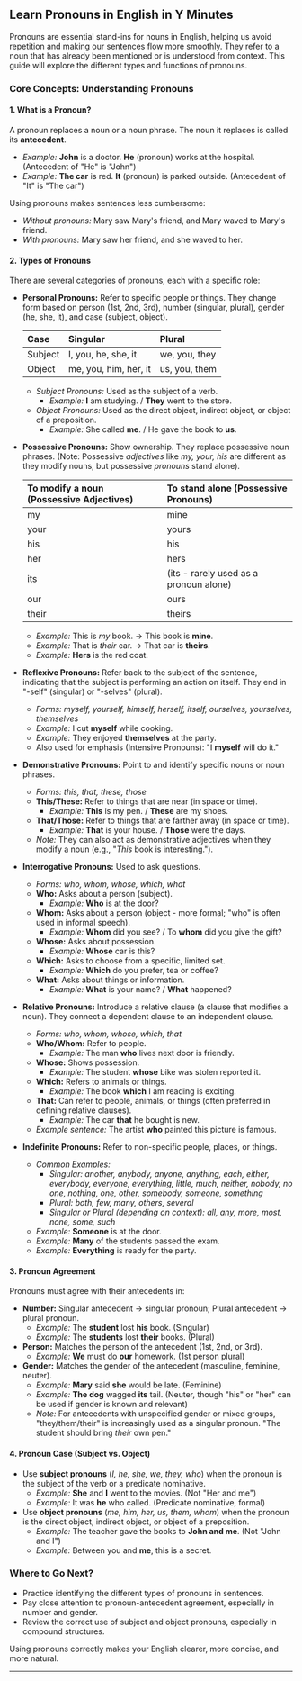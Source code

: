 ## Learn Pronouns in English in Y Minutes

Pronouns are essential stand-ins for nouns in English, helping us avoid repetition and making our sentences flow more smoothly. They refer to a noun that has already been mentioned or is understood from context. This guide will explore the different types and functions of pronouns.

### Core Concepts: Understanding Pronouns

#### 1. What is a Pronoun?

A pronoun replaces a noun or a noun phrase. The noun it replaces is called its **antecedent**.

*   *Example:* **John** is a doctor. **He** (pronoun) works at the hospital. (Antecedent of "He" is "John")
*   *Example:* **The car** is red. **It** (pronoun) is parked outside. (Antecedent of "It" is "The car")

Using pronouns makes sentences less cumbersome:
*   *Without pronouns:* Mary saw Mary's friend, and Mary waved to Mary's friend.
*   *With pronouns:* Mary saw her friend, and she waved to her.

#### 2. Types of Pronouns

There are several categories of pronouns, each with a specific role:

*   **Personal Pronouns:** Refer to specific people or things. They change form based on person (1st, 2nd, 3rd), number (singular, plural), gender (he, she, it), and case (subject, object).

    | Case    | Singular                               | Plural         |
    | :------ | :------------------------------------- | :------------- |
    | Subject | I, you, he, she, it                    | we, you, they  |
    | Object  | me, you, him, her, it                  | us, you, them  |

    *   *Subject Pronouns:* Used as the subject of a verb.
        *   *Example:* **I** am studying. / **They** went to the store.
    *   *Object Pronouns:* Used as the direct object, indirect object, or object of a preposition.
        *   *Example:* She called **me**. / He gave the book to **us**.

*   **Possessive Pronouns:** Show ownership. They replace possessive noun phrases. (Note: Possessive *adjectives* like *my, your, his* are different as they modify nouns, but possessive *pronouns* stand alone).

    | To modify a noun (Possessive Adjectives) | To stand alone (Possessive Pronouns) |
    | :--------------------------------------- | :----------------------------------- |
    | my                                       | mine                                 |
    | your                                     | yours                                |
    | his                                      | his                                  |
    | her                                      | hers                                 |
    | its                                      | (its - rarely used as a pronoun alone) |
    | our                                      | ours                                 |
    | their                                    | theirs                               |

    *   *Example:* This is *my* book. -> This book is **mine**.
    *   *Example:* That is *their* car. -> That car is **theirs**.
    *   *Example:* **Hers** is the red coat.

*   **Reflexive Pronouns:** Refer back to the subject of the sentence, indicating that the subject is performing an action on itself. They end in "-self" (singular) or "-selves" (plural).
    *   *Forms:* *myself, yourself, himself, herself, itself, ourselves, yourselves, themselves*
    *   *Example:* I cut **myself** while cooking.
    *   *Example:* They enjoyed **themselves** at the party.
    *   Also used for emphasis (Intensive Pronouns): "I **myself** will do it."

*   **Demonstrative Pronouns:** Point to and identify specific nouns or noun phrases.
    *   *Forms:* *this, that, these, those*
    *   **This/These:** Refer to things that are near (in space or time).
        *   *Example:* **This** is my pen. / **These** are my shoes.
    *   **That/Those:** Refer to things that are farther away (in space or time).
        *   *Example:* **That** is your house. / **Those** were the days.
    *   *Note:* They can also act as demonstrative adjectives when they modify a noun (e.g., "*This* book is interesting.").

*   **Interrogative Pronouns:** Used to ask questions.
    *   *Forms:* *who, whom, whose, which, what*
    *   **Who:** Asks about a person (subject).
        *   *Example:* **Who** is at the door?
    *   **Whom:** Asks about a person (object - more formal; "who" is often used in informal speech).
        *   *Example:* **Whom** did you see? / To **whom** did you give the gift?
    *   **Whose:** Asks about possession.
        *   *Example:* **Whose** car is this?
    *   **Which:** Asks to choose from a specific, limited set.
        *   *Example:* **Which** do you prefer, tea or coffee?
    *   **What:** Asks about things or information.
        *   *Example:* **What** is your name? / **What** happened?

*   **Relative Pronouns:** Introduce a relative clause (a clause that modifies a noun). They connect a dependent clause to an independent clause.
    *   *Forms:* *who, whom, whose, which, that*
    *   **Who/Whom:** Refer to people.
        *   *Example:* The man **who** lives next door is friendly.
    *   **Whose:** Shows possession.
        *   *Example:* The student **whose** bike was stolen reported it.
    *   **Which:** Refers to animals or things.
        *   *Example:* The book **which** I am reading is exciting.
    *   **That:** Can refer to people, animals, or things (often preferred in defining relative clauses).
        *   *Example:* The car **that** he bought is new.
    *   *Example sentence:* The artist **who** painted this picture is famous.

*   **Indefinite Pronouns:** Refer to non-specific people, places, or things.
    *   *Common Examples:*
        *   *Singular:* *another, anybody, anyone, anything, each, either, everybody, everyone, everything, little, much, neither, nobody, no one, nothing, one, other, somebody, someone, something*
        *   *Plural:* *both, few, many, others, several*
        *   *Singular or Plural (depending on context):* *all, any, more, most, none, some, such*
    *   *Example:* **Someone** is at the door.
    *   *Example:* **Many** of the students passed the exam.
    *   *Example:* **Everything** is ready for the party.

#### 3. Pronoun Agreement

Pronouns must agree with their antecedents in:
*   **Number:** Singular antecedent -> singular pronoun; Plural antecedent -> plural pronoun.
    *   *Example:* The **student** lost **his** book. (Singular)
    *   *Example:* The **students** lost **their** books. (Plural)
*   **Person:** Matches the person of the antecedent (1st, 2nd, or 3rd).
    *   *Example:* **We** must do **our** homework. (1st person plural)
*   **Gender:** Matches the gender of the antecedent (masculine, feminine, neuter).
    *   *Example:* **Mary** said **she** would be late. (Feminine)
    *   *Example:* **The dog** wagged **its** tail. (Neuter, though "his" or "her" can be used if gender is known and relevant)
    *   *Note:* For antecedents with unspecified gender or mixed groups, "they/them/their" is increasingly used as a singular pronoun. "The student should bring *their* own pen."

#### 4. Pronoun Case (Subject vs. Object)

*   Use **subject pronouns** (*I, he, she, we, they, who*) when the pronoun is the subject of the verb or a predicate nominative.
    *   *Example:* **She** and **I** went to the movies. (Not "Her and me")
    *   *Example:* It was **he** who called. (Predicate nominative, formal)
*   Use **object pronouns** (*me, him, her, us, them, whom*) when the pronoun is the direct object, indirect object, or object of a preposition.
    *   *Example:* The teacher gave the books to **John and me**. (Not "John and I")
    *   *Example:* Between you and **me**, this is a secret.

### Where to Go Next?

*   Practice identifying the different types of pronouns in sentences.
*   Pay close attention to pronoun-antecedent agreement, especially in number and gender.
*   Review the correct use of subject and object pronouns, especially in compound structures.

Using pronouns correctly makes your English clearer, more concise, and more natural.

--- 